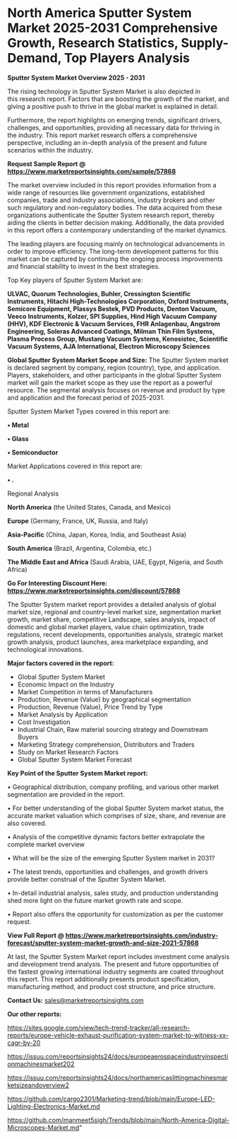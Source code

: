 # North America Sputter System Market 2025-2031 Comprehensive Growth, Research Statistics, Supply-Demand,  Top Players Analysis

<Strong> Sputter System Market Overview 2025 - 2031</strong>

The rising technology in Sputter System Market is also depicted in this research report. Factors that are boosting the growth of the market, and giving a positive push to thrive in the global market is explained in detail.

Furthermore, the report highlights on emerging trends, significant drivers, challenges, and opportunities, providing all necessary data for thriving in the industry. This report market research offers a comprehensive perspective, including an in-depth analysis of the present and future scenarios within the industry.

<strong>Request Sample Report @ <a href=https://www.marketreportsinsights.com/sample/57868>https://www.marketreportsinsights.com/sample/57868</a></strong>

The market overview included in this report provides information from a wide range of resources like government organizations, established companies, trade and industry associations, industry brokers and other such regulatory and non-regulatory bodies. The data acquired from these organizations authenticate the Sputter System research report, thereby aiding the clients in better decision making. Additionally, the data provided in this report offers a contemporary understanding of the market dynamics.

The leading players are focusing mainly on technological advancements in order to improve efficiency. The long-term development patterns for this market can be captured by continuing the ongoing process improvements and financial stability to invest in the best strategies.

Top Key players of Sputter System Market are:

<strong>ULVAC, Quorum Technologies, Buhler, Cressington Scientific Instruments, Hitachi High-Technologies Corporation, Oxford Instruments, Semicore Equipment, Plassys Bestek, PVD Products, Denton Vacuum, Veeco Instruments, Kolzer, SPI Supplies, Hind High Vacuum Company (HHV), KDF Electronic & Vacuum Services, FHR Anlagenbau, Angstrom Engineering, Soleras Advanced Coatings, Milman Thin Film Systems, Plasma Process Group, Mustang Vacuum Systems, Kenosistec, Scientific Vacuum Systems, AJA International, Electron Microscopy Sciences</strong>

<strong><b>Global Sputter System Market Scope and Size:</b></strong>
The Sputter System market is declared segment by company, region (country), type, and application. Players, stakeholders, and other participants in the global Sputter System market will gain the market scope as they use the report as a powerful resource. The segmental analysis focuses on revenue and product by type and application and the forecast period of 2025-2031.

Sputter System Market Types covered in this report are:

<strong>• Metal

• Glass

• Semiconductor</strong>

Market Applications covered in this report are:

<strong>• .</strong> 

Regional Analysis

<strong>North America</strong> (the United States, Canada, and Mexico)

<strong>Europe</strong> (Germany, France, UK, Russia, and Italy)

<strong>Asia-Pacific</strong> (China, Japan, Korea, India, and Southeast Asia)

<strong>South America</strong> (Brazil, Argentina, Colombia, etc.)

<strong>The Middle East and Africa</strong> (Saudi Arabia, UAE, Egypt, Nigeria, and South Africa)

<strong>Go For Interesting Discount Here: <a href=https://www.marketreportsinsights.com/discount/57868>https://www.marketreportsinsights.com/discount/57868</a></strong>

The Sputter System market report provides a detailed analysis of global market size, regional and country-level market size, segmentation market growth, market share, competitive Landscape, sales analysis, impact of domestic and global market players, value chain optimization, trade regulations, recent developments, opportunities analysis, strategic market growth analysis, product launches, area marketplace expanding, and technological innovations.

<strong><b>Major factors covered in the report:</b></strong>
<ul>
  <li>Global Sputter System Market </li>
  <li>Economic Impact on the Industry</li>
  <li>Market Competition in terms of Manufacturers</li>
  <li>Production, Revenue (Value) by geographical segmentation</li>
  <li>Production, Revenue (Value), Price Trend by Type</li>
  <li>Market Analysis by Application</li>
  <li>Cost Investigation</li>
  <li>Industrial Chain, Raw material sourcing strategy and Downstream Buyers</li>
  <li>Marketing Strategy comprehension, Distributors and Traders</li>
  <li>Study on Market Research Factors</li>
  <li>Global Sputter System Market Forecast</li>
</ul>

<strong><b>Key Point of the Sputter System Market report:</b></strong>

• Geographical distribution, company profiling, and various other market segmentation are provided in the report.

• For better understanding of the global Sputter System market status, the accurate market valuation which comprises of size, share, and revenue are also covered.

• Analysis of the competitive dynamic factors better extrapolate the complete market overview

• What will be the size of the emerging Sputter System market in 2031?

• The latest trends, opportunities and challenges, and growth drivers provide better construal of the Sputter System Market.

• In-detail industrial analysis, sales study, and production understanding shed more light on the future market growth rate and scope.

• Report also offers the opportunity for customization as per the customer request.

<strong><b>View Full Report @ <a href=https://www.marketreportsinsights.com/industry-forecast/sputter-system-market-growth-and-size-2021-57868>https://www.marketreportsinsights.com/industry-forecast/sputter-system-market-growth-and-size-2021-57868</a></b></strong>


At last, the Sputter System Market report includes investment come analysis and development trend analysis. The present and future opportunities of the fastest growing international industry segments are coated throughout this report. This report additionally presents product specification, manufacturing method, and product cost structure, and price structure.

<strong>Contact Us:</strong>
sales@marketreportsinsights.com

<strong>Our other reports:</strong>

<a href=https://sites.google.com/view/tech-trend-tracker/all-research-reports/europe-vehicle-exhaust-purification-system-market-to-witness-xx-cagr-by-20>https://sites.google.com/view/tech-trend-tracker/all-research-reports/europe-vehicle-exhaust-purification-system-market-to-witness-xx-cagr-by-20</a>

<a href=https://issuu.com/reportsinsights24/docs/europeaerospaceindustryinspectionmachinesmarket202>https://issuu.com/reportsinsights24/docs/europeaerospaceindustryinspectionmachinesmarket202</a>

<a href=https://issuu.com/reportsinsights24/docs/northamericaslittingmachinesmarketsizeandoverview2>https://issuu.com/reportsinsights24/docs/northamericaslittingmachinesmarketsizeandoverview2</a>

<a href=https://github.com/cargo2301/Marketing-trend/blob/main/Europe-LED-Lighting-Electronics-Market.md>https://github.com/cargo2301/Marketing-trend/blob/main/Europe-LED-Lighting-Electronics-Market.md</a>

<a href=https://github.com/manmeet5sigh/Trends/blob/main/North-America-Digital-Microscopes-Market.md>https://github.com/manmeet5sigh/Trends/blob/main/North-America-Digital-Microscopes-Market.md</a>"
